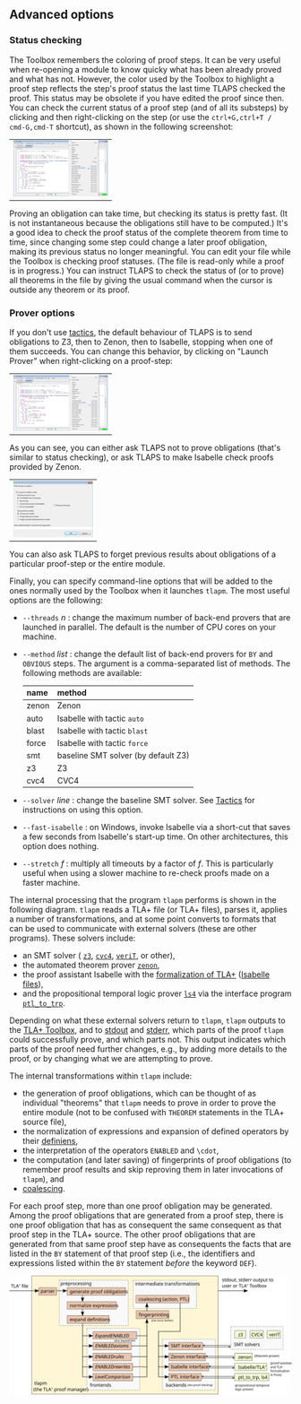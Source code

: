 <!DOCTYPE html PUBLIC "-//W3C//DTD XHTML 1.0 Transitional//EN" "http://www.w3.org/TR/xhtml1/DTD/xhtml1-transitional.dtd">
<html xmlns="http://www.w3.org/1999/xhtml" xml:lang="en-US" lang="en-US">
<head>
<meta http-equiv="Content-Type" content="text/html; charset=utf-8" />
<link rel="stylesheet" type="text/css" id="ss"/>
<title>TLA+ Proof System</title>
</head>
<body>
<script type="text/javascript">
  var baseurl = (document.URL.match (/.*[\\\/]content[\\\/]/))[0]
  baseurl = baseurl.slice (0, baseurl.length - "content/".length)
  document.getElementById('ss').href = baseurl + 'assets/css/common.css'
  document.write ('\x3Cscript type="text/javascript" src="'
                  + baseurl + 'assets/header.js">\x3C/script>')
</script>

<!-- DO NOT EDIT ABOVE THIS LINE, DO NOT REMOVE THIS LINE -->


## Advanced options
<div class="hr"></div>


### Status checking
<div class="hr"></div>

The Toolbox remembers the coloring of proof steps. It can be very useful
when re-opening a module to know quicky what has been already proved and
what has not. However, the color used by the Toolbox to highlight a
proof step reflects the step's proof status the last time TLAPS checked
the proof. This status may be obsolete if you have edited the proof
since then. You can check the current status of a proof step (and of all
its substeps) by clicking and then right-clicking on the step (or use
the `ctrl+G,ctrl+T / cmd-G,cmd-T` shortcut), as shown in the
following screenshot:

<div class="bg">

|                                                            |
|------------------------------------------------------------|
| [![screenshot](screenshots/ao0s.png)](screenshots/ao0.png) |

</div>

Proving an obligation can take time, but checking its status is pretty
fast. (It is not instantaneous because the obligations still have to be
computed.) It's a good idea to check the proof status of the complete
theorem from time to time, since changing some step could change a later
proof obligation, making its previous status no longer meaningful. You
can edit your file while the Toolbox is checking proof statuses. (The
file is read-only while a proof is in progress.) You can instruct TLAPS
to check the status of (or to prove) all theorems in the file by giving
the usual command when the cursor is outside any theorem or its proof.


### Prover options
<div class="hr"></div>

If you don't use [tactics](tactics.html), the default behaviour of TLAPS
is to send obligations to Z3, then to Zenon, then to Isabelle, stopping
when one of them succeeds. You can change this behavior, by clicking on
"Launch Prover" when right-clicking on a proof-step:

<div class="bg">

|                                                            |
|------------------------------------------------------------|
| [![screenshot](screenshots/ao1s.png)](screenshots/ao1.png) |

</div>

As you can see, you can either ask TLAPS not to prove obligations
(that's similar to status checking), or ask TLAPS to make Isabelle check
proofs provided by Zenon.

<div class="bg">

|                                                            |
|------------------------------------------------------------|
| [![screenshot](screenshots/ao2s.png)](screenshots/ao2.png) |

</div>

You can also ask TLAPS to forget previous results about obligations of a
particular proof-step or the entire module.

Finally, you can specify command-line options that will be added to the
ones normally used by the Toolbox when it launches `tlapm`. The most
useful options are the following:

- `--threads` *n* : change the maximum number of back-end provers that are
  launched in parallel. The default is the number of CPU cores on your machine.
- `--method` *list* : change the default list of back-end provers for
  `BY` and `OBVIOUS` steps. The argument is a comma-separated list of
  methods. The following methods are available:

  | name  | method                              |
  |-------|-------------------------------------|
  | zenon | Zenon                               |
  | auto  | Isabelle with tactic `auto`         |
  | blast | Isabelle with tactic `blast`        |
  | force | Isabelle with tactic `force`        |
  | smt   | baseline SMT solver (by default Z3) |
  | z3    | Z3                                  |
  | cvc4  | CVC4                                |

- `--solver` *line* : change the baseline SMT solver. See
  [Tactics](tactics.html#solvers) for instructions on using this option.
-   `--fast-isabelle` : on Windows, invoke Isabelle via a short-cut that
  saves a few seconds from Isabelle's start-up time. On other
  architectures, this option does nothing.
- `--stretch` *f* : multiply all timeouts by a factor of *f*. This is
  particularly useful when using a slower machine to re-check proofs
  made on a faster machine.

The internal processing that the program `tlapm` performs is shown in
the following diagram. `tlapm` reads a TLA+ file (or TLA+ files), parses
it, applies a number of transformations, and at some point converts to
formats that can be used to communicate with external solvers (these are
other programs). These solvers include:

- an SMT solver (
  [`z3`](https://en.wikipedia.org/wiki/Z3_Theorem_Prover),
  [`cvc4`](https://cvc4.github.io),
  [`veriT`](http://www.verit-solver.org), or other),
- the automated theorem prover [`zenon`](http://zenon-prover.org),
- the proof assistant Isabelle with the [formalization of TLA+](
      https://members.loria.fr/SMerz/projects/tlaps/index.html)
  ([Isabelle files](
      https://github.com/tlaplus/tlapm/tree/master/isabelle)),
- and the propositional temporal logic prover
  [`ls4`](https://github.com/quickbeam123/ls4) via the interface program
  [`ptl_to_trp`](https://cgi.csc.liv.ac.uk/~konev/software/trp++/translator/).

Depending on what these external solvers return to `tlapm`, `tlapm`
outputs to the [TLA+ Toolbox](
    https://lamport.azurewebsites.net/tla/toolbox.html),
and to [stdout](
    https://en.wikipedia.org/wiki/Standard_streams#Standard_output_(stdout))
and [stderr](
    https://en.wikipedia.org/wiki/Standard_streams#Standard_error_(stderr)),
which parts of the proof `tlapm` could successfully prove, and which
parts not. This output indicates which parts of the proof need further
changes, e.g., by adding more details to the proof, or by changing what
we are attempting to prove.

The internal transformations within `tlapm` include:

- the generation of proof obligations, which can be thought of as
  individual "theorems" that `tlapm` needs to prove in order to prove
  the entire module (not to be confused with `THEOREM` statements in
  the TLA+ source file),
- the normalization of expressions and expansion of defined operators
  by their [definiens](https://en.wiktionary.org/wiki/definiens),
- the interpretation of the operators `ENABLED` and `\cdot`,
- the computation (and later saving) of fingerprints of proof
  obligations (to remember proof results and skip reproving them in
  later invocations of `tlapm`), and
- [coalescing](https://arxiv.org/abs/1409.3819).

For each proof step, more than one proof obligation may be generated.
Among the proof obligations that are generated from a proof step, there
is one proof obligation that has as consequent the same consequent as
that proof step in the TLA+ source. The other proof obligations that are
generated from that same proof step have as consequents the facts that
are listed in the `BY` statement of that proof step (i.e., the
identifiers and expressions listed within the `BY` statement *before*
the keyword `DEF`).

![TLAPS architecture](../img/tlaps_arch.svg)


<!-- DO NOT EDIT BELOW THIS LINE, DO NOT REMOVE THIS LINE -->

<script type="text/javascript">
  document.write ('\x3Cscript type="text/javascript" src="'
                  + baseurl + 'assets/footer.js">\x3C/script>')
</script>
</body>
</html>
